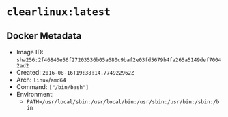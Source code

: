 # `clearlinux:latest`

## Docker Metadata

- Image ID: `sha256:2f46840e56f27203536b05a680c9baf2e03fd5679b4fa265a5149def70042ad2`
- Created: `2016-08-16T19:38:14.774922962Z`
- Arch: `linux`/`amd64`
- Command: `["/bin/bash"]`
- Environment:
  - `PATH=/usr/local/sbin:/usr/local/bin:/usr/sbin:/usr/bin:/sbin:/bin`
